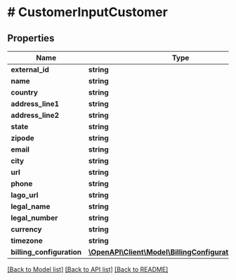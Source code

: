 # # CustomerInputCustomer

## Properties

Name | Type | Description | Notes
------------ | ------------- | ------------- | -------------
**external_id** | **string** |  | [optional]
**name** | **string** |  | [optional]
**country** | **string** |  | [optional]
**address_line1** | **string** |  | [optional]
**address_line2** | **string** |  | [optional]
**state** | **string** |  | [optional]
**zipode** | **string** |  | [optional]
**email** | **string** |  | [optional]
**city** | **string** |  | [optional]
**url** | **string** |  | [optional]
**phone** | **string** |  | [optional]
**lago_url** | **string** |  | [optional]
**legal_name** | **string** |  | [optional]
**legal_number** | **string** |  | [optional]
**currency** | **string** |  | [optional]
**timezone** | **string** |  | [optional]
**billing_configuration** | [**\OpenAPI\Client\Model\BillingConfigurationCustomer**](BillingConfigurationCustomer.md) |  | [optional]

[[Back to Model list]](../../README.md#models) [[Back to API list]](../../README.md#endpoints) [[Back to README]](../../README.md)
